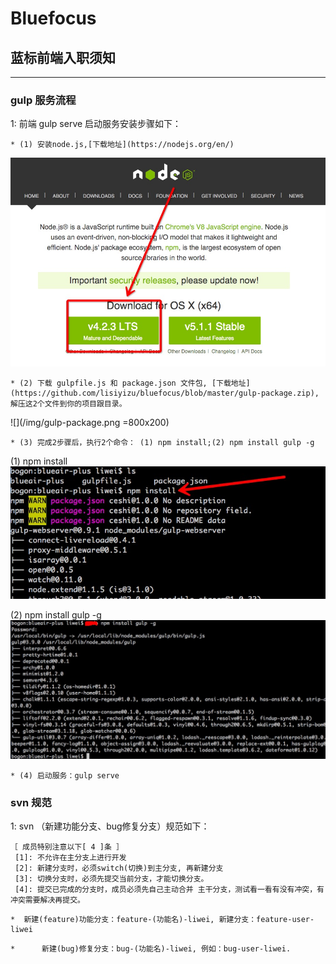Bluefocus
==============

## 蓝标前端入职须知 ##
--------------

### gulp 服务流程
1: 前端 gulp serve 启动服务安装步骤如下：
```
* (1) 安装node.js,[下载地址](https://nodejs.org/en/)
```
![](/img/node.png)
```
* (2) 下载 gulpfile.js 和 package.json 文件包, [下载地址](https://github.com/lisiyizu/bluefocus/blob/master/gulp-package.zip),解压这2个文件到你的项目跟目录。
```
![](/img/gulp-package.png =800x200)

```
* (3) 完成2步骤后，执行2个命令： (1) npm install;(2) npm install gulp -g
```
(1) npm install
![](/img/npm-install.png)

(2) npm install gulp -g
![](/img/npm-install-gulp.png)
```
* (4) 启动服务：gulp serve
```



### svn 规范 
1: svn （新建功能分支、bug修复分支）规范如下：
```
［ 成员特别注意以下[ 4 ]条 ］
 [1]: 不允许在主分支上进行开发
 [2]: 新建分支时，必须switch(切换)到主分支, 再新建分支
 [3]: 切换分支时，必须先提交当前分支，才能切换分支。
 [4]: 提交已完成的分支时，成员必须先自己主动合并 主干分支，测试看一看有没有冲突，有冲突需要解决再提交。
```
```
*  新建(feature)功能分支：feature-(功能名)-liwei, 新建分支：feature-user-liwei
```
```
*      新建(bug)修复分支：bug-(功能名)-liwei, 例如：bug-user-liwei.
```
